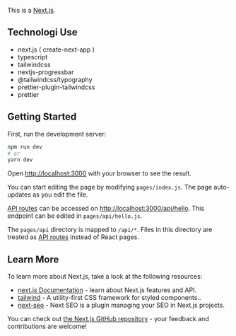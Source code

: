 This is a [Next.js](https://nextjs.org/).

## Technologi Use

- next.js ( create-next-app )
- typescript
- tailwindcss
- nextjs-progressbar
- @tailwindcss/typography
- prettier-plugin-tailwindcss
- prettier

## Getting Started

First, run the development server:

```bash
npm run dev
# or
yarn dev
```

Open [http://localhost:3000](http://localhost:3000) with your browser to see the result.

You can start editing the page by modifying `pages/index.js`. The page auto-updates as you edit the file.

[API routes](https://nextjs.org/docs/api-routes/introduction) can be accessed on [http://localhost:3000/api/hello](http://localhost:3000/api/hello). This endpoint can be edited in `pages/api/hello.js`.

The `pages/api` directory is mapped to `/api/*`. Files in this directory are treated as [API routes](https://nextjs.org/docs/api-routes/introduction) instead of React pages.

## Learn More

To learn more about Next.js, take a look at the following resources:

- [next.js Documentation](https://nextjs.org/docs) - learn about Next.js features and API.
- [tailwind](https://tailwindcss.com/) - A utility-first CSS framework for styled components..
- [next-seo](https://www.npmjs.com/package/next-seo) - Next SEO is a plugin managing your SEO in Next.js projects.

You can check out [the Next.js GitHub repository](https://github.com/vercel/next.js/) - your feedback and contributions are welcome!
